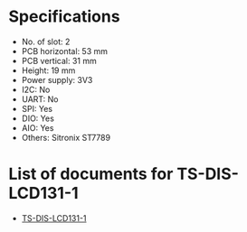 # Specifications
- No. of slot: 2
- PCB horizontal: 53 mm
- PCB vertical: 31 mm
- Height: 19 mm
- Power supply: 3V3
- I2C: No
- UART: No
- SPI: Yes
- DIO: Yes
- AIO: Yes
- Others: Sitronix ST7789

# List of documents for TS-DIS-LCD131-1
- [TS-DIS-LCD131-1](TS-DIS-LCD131-1_SCH.pdf)
